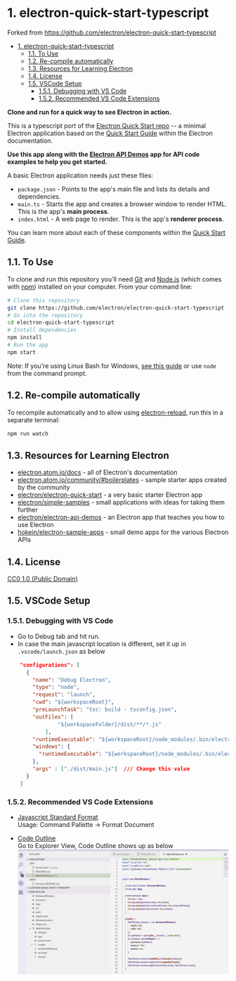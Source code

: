 # 1. electron-quick-start-typescript

Forked from https://github.com/electron/electron-quick-start-typescript

<!-- TOC -->

- [1. electron-quick-start-typescript](#1-electron-quick-start-typescript)
    - [1.1. To Use](#11-to-use)
    - [1.2. Re-compile automatically](#12-re-compile-automatically)
    - [1.3. Resources for Learning Electron](#13-resources-for-learning-electron)
    - [1.4. License](#14-license)
    - [1.5. VSCode Setup](#15-vscode-setup)
        - [1.5.1. Debugging with VS Code](#151-debugging-with-vs-code)
        - [1.5.2. Recommended VS Code Extensions](#152-recommended-vs-code-extensions)

<!-- /TOC -->
**Clone and run for a quick way to see Electron in action.**

This is a typescript port of the [Electron Quick Start repo](https://github.com/electron/electron-quick-start) -- a minimal Electron application based on the [Quick Start Guide](http://electron.atom.io/docs/tutorial/quick-start) within the Electron documentation.

**Use this app along with the [Electron API Demos](http://electron.atom.io/#get-started) app for API code examples to help you get started.**

A basic Electron application needs just these files:

- `package.json` - Points to the app's main file and lists its details and dependencies.
- `main.ts` - Starts the app and creates a browser window to render HTML. This is the app's **main process**.
- `index.html` - A web page to render. This is the app's **renderer process**.

You can learn more about each of these components within the [Quick Start Guide](http://electron.atom.io/docs/tutorial/quick-start).

## 1.1. To Use

To clone and run this repository you'll need [Git](https://git-scm.com) and [Node.js](https://nodejs.org/en/download/) (which comes with [npm](http://npmjs.com)) installed on your computer. From your command line:

```bash
# Clone this repository
git clone https://github.com/electron/electron-quick-start-typescript
# Go into the repository
cd electron-quick-start-typescript
# Install dependencies
npm install
# Run the app
npm start
```

Note: If you're using Linux Bash for Windows, [see this guide](https://www.howtogeek.com/261575/how-to-run-graphical-linux-desktop-applications-from-windows-10s-bash-shell/) or use `node` from the command prompt.

## 1.2. Re-compile automatically

To recompile automatically and to allow using [electron-reload](https://github.com/yan-foto/electron-reload), run this in a separate terminal:

```bash
npm run watch
```



## 1.3. Resources for Learning Electron

- [electron.atom.io/docs](http://electron.atom.io/docs) - all of Electron's documentation
- [electron.atom.io/community/#boilerplates](http://electron.atom.io/community/#boilerplates) - sample starter apps created by the community
- [electron/electron-quick-start](https://github.com/electron/electron-quick-start) - a very basic starter Electron app
- [electron/simple-samples](https://github.com/electron/simple-samples) - small applications with ideas for taking them further
- [electron/electron-api-demos](https://github.com/electron/electron-api-demos) - an Electron app that teaches you how to use Electron
- [hokein/electron-sample-apps](https://github.com/hokein/electron-sample-apps) - small demo apps for the various Electron APIs



## 1.4. License

[CC0 1.0 (Public Domain)](LICENSE.md)


## 1.5. VSCode Setup
### 1.5.1. Debugging with VS Code
- Go to Debug tab and hit run.
- In case the main javascript location is different, set it up in `.vscode/launch.json` as below

```json
    "configurations": [
      {
        "name": "Debug Electron",
        "type": "node",
        "request": "launch",
        "cwd": "${workspaceRoot}",
        "preLaunchTask": "tsc: build - tsconfig.json",
        "outFiles": [
                "${workspaceFolder}/dist/**/*.js"
            ],
        "runtimeExecutable": "${workspaceRoot}/node_modules/.bin/electron",
        "windows": {
          "runtimeExecutable": "${workspaceRoot}/node_modules/.bin/electron.cmd"
        },
        "args" : ["./dist/main.js"]  /// Change this value 
      }
    ]
```

### 1.5.2. Recommended VS Code Extensions

- [Javascript Standard Format](https://marketplace.visualstudio.com/items?itemName=chenxsan.vscode-standard-format)  
    Usage: Command Pallette -> Format Document
    
- [Code Outline](https://marketplace.visualstudio.com/items?itemName=patrys.vscode-code-outline)  
    Go to Explorer View, Code Outline shows up as below
    ![CodeOutline]

[CodeOutline]: Screenshots/CodeOutline.png
